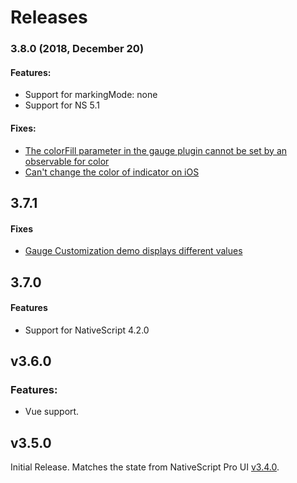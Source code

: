 # Releases

### 3.8.0 (2018, December 20)

#### Features:
 - Support for markingMode: none
 - Support for NS 5.1

#### Fixes:
- [The colorFill parameter in the gauge plugin cannot be set by an observable for color ](https://github.com/telerik/nativescript-ui-feedback/issues/639)
- [Can't change the color of indicator on iOS](https://github.com/telerik/nativescript-ui-feedback/issues/306)


## 3.7.1

#### Fixes
- [Gauge Customization demo displays different values](https://github.com/telerik/nativescript-ui-feedback/issues/795)

## 3.7.0

#### Features
- Support for NativeScript 4.2.0

## v3.6.0

### Features:
 - Vue support.

## v3.5.0

Initial Release. Matches the state from NativeScript Pro UI [v3.4.0](http://docs.telerik.com/devtools/nativescript-ui/release-notes#release-notes-340).
